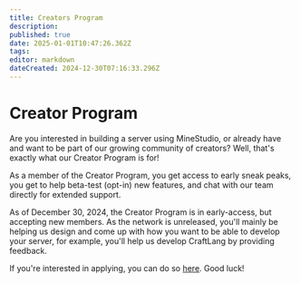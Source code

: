 ```yaml
---
title: Creators Program
description: 
published: true
date: 2025-01-01T10:47:26.362Z
tags: 
editor: markdown
dateCreated: 2024-12-30T07:16:33.296Z
---
```


# Creator Program
Are you interested in building a server using MineStudio, or already have and want to be part of our growing community of creators? Well, that's exactly what our Creator Program is for!

As a member of the Creator Program, you get access to early sneak peaks, you get to help beta-test (opt-in) new features, and chat with our team directly for extended support. 

As of December 30, 2024, the Creator Program is in early-access, but accepting new members. As the network is unreleased, you'll mainly be helping us design and come up with how you want to be able to develop your server, for example, you'll help us develop CraftLang by providing feedback.

If you're interested in applying, you can do so [here](https://noteforms.com/forms/creators-program-9zkmr3). Good luck!